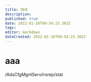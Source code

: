 ```yaml
---
title: 测试
description: 
published: true
date: 2022-01-26T09:54:23.302Z
tags: 
editor: markdown
dateCreated: 2022-01-26T09:54:23.302Z
---
```


# aaa
/AdsCfgMgntServ/irsrep/stat